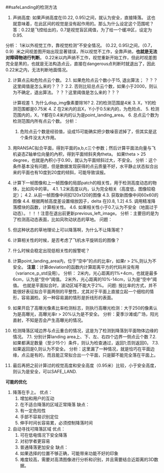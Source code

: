 ##safeLanding的检测方法

1. 声纳高度: 如果声纳高度在(0.22, 0.95)之间，就认为安全，直接降落。
  这也就意味着，在此区间的视觉是没有起作用的。那么为什么设定这个范围呢？答：0.22是飞控给出的，0.7是视觉盲区阈值，为了给一个缓冲区，设定为0.95.

  分析：
  1米以外视觉工作，靠视觉检测“不安全情况。
  (0.22, 0.95)之间，（0.7，0.9）米之间视差图开始出现显著错误，所以视觉不工作，全靠声纳，**也就是无法对障碍物进行判断**。
  0.22米以内声纳不工作，视觉重新开始工作，但此时视差图完全是黑的，也就是无法构造点云，直接在dangerous点判断时就退出了，因此0.22米之内，无法判断地面情况。

2. 计算点云和危险点云个数。
	2.1. 如果危险点云个数小于15, 退出算法； ？？？这里阈值是怎么来的？？？
	2.2. 否则比较总点云个数，如果小于2000，则认为不确定，退出算法。？？？这里阈值是怎么来的？？？

	计算视差
		1. 为什么disp_img像素要除16?
		2. Z的检测范围是4米
		3. X，Y的检测范围都是0.75米
		4. Z 在2米内的且X，Y小于0.5米内的，为危险点、
		5. 检测范围内的，X，Y都在0.4米内的认为是point_landing_area。
		6. 总点云个数为检测范围内所有点云个数。
分析：
	1. 危险点云个数是经验值，设成15可能确实把少数噪音滤掉了，但其实是这个条件没太大作用。

3. 用RANSAC拟合平面，得到平面的a,b,c三个参数；然后计算平面法向量与飞机姿态Z轴单位向量的內积，得到平面倾斜夹角theta。
	如果theta > 25 degree，也就是內积小于0.90，就认为平面倾斜过大，不安全。
分析：这个条件基本没有问题，但是数据发现获得的点云质量不好，水平静止状态拟合出来的平面也有10度到20度的倾斜，可能导致误报。

4. 计算下一帧图像和上一帧图像的局部patch的相关性，用于检测高度动态的物体，比如风中的草。
  4.1. 1.2米高度以内，认为完全相关（高度低，图像较稳定）；
  4.2. 从前一帧图像中间扣120x120的图像
  4.3. 获取新图像中间60x60的图像
  4.4. 根据两帧高度差设置缩放因子，delta 在[0.8, 1.2]
  4.5. 调用精准降落模块的函数，计算相关性。
  4.6. 如果相关性小于0.7,认为不安全（地面过于动态）。！！！注意在退出前更新previous_left_image。
  分析：主要目的是为了检测高动态表面，比如风吹动状态的草地。
  问题： 
  1. 但这种状态的草地理论上可以降落啊，为什么不让降落呢？
  2. 计算相关性的时候，是否考虑了飞机水平旋转后的图像？
  3. 什么时候会稳定出现低相关性的报警呢？
  4. 计算point_landing_area内，位于“空中”的点的比率r，如果r > 2%,则认为不安全。
    **注意**：计算deviation的函数内计算距离平方的代码并没有用（variance_p_std没用）。
     分析：
     	2米内，光心距离的1%+4cm，也就是最多6cm，认为是“空中”阈值。
     	2米外，光心距离的10%-14cm，认为是“空中”阈值。
           也就是平面拟合时，波动区域不能大于2%。
     问题: 按比率的方式，并不能很好表征拟合平面两侧的平整性，尤其对于平面上直接立起一个细柱的情形，容易漏检。另一种容易漏的情形是折线形的表面。

6. 如果开启了高曝光像素比率检测标志，则执行高曝光检测：大于250的像素认为是高曝光，高曝光率r > 20%认为是不安全。
分析：夏季沙滩或广场，阳光直射，不知是否会产生高曝光的情况。

7. 检测降落区域边界与点云重合的情况，这是为了检测到降落到平面物体边缘的情况。
	7.1. 分别计算landing area上、下、左、右四个边界一侧点云个数
	7.2. 如果都满足数量（至少15个）条件，则认为检查通过，返回1;否则返回0。
	7.3. 如果返回是0,则认为不安全。
分析：这里漏了一种情况，就是恰巧在平面边缘，点云是有的，而且能正常拟合出一个平面，只是脚不能完全落在平面上。

8. 最后再把之前计算过的视觉高度和安全高度（0.95米）比较，小于安全高度，则认为是安全，可以SAFE_LAND.

**可能的优化**
1. 降落在手上。
	优点：
	1. 增加和用户的互动
	2. 在不适合降落的区域正常降落
	缺点：
	1. 有一定危险性
	2. 手部不容易识别定位
	3. 伸手时间长容易累，必须控制降落时间
2. 自动寻找可降落区域
	优点：
	1. 可在低电情况下安全降落
	2. 对初学者更容易
	3. 普通降落更加安全
	缺点：
	1. 如果选择的位置不够正确，可能带来功能不好的印象
	2. 难度较高，需要对高清图像进行分析和识别，并且需要结合近距离的3D数据。


